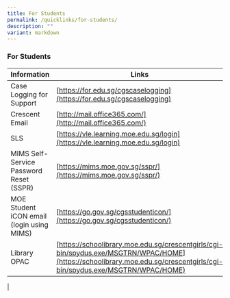 ```yaml
---
title: For Students
permalink: /quicklinks/for-students/
description: ""
variant: markdown
---
```

### **For Students**

| Information | Links |
|---|---|
| Case Logging for Support | [https://for.edu.sg/cgscaselogging](https://for.edu.sg/cgscaselogging)
| Crescent Email | [http://mail.office365.com/](http://mail.office365.com/)  |
| SLS | [https://vle.learning.moe.edu.sg/login](https://vle.learning.moe.edu.sg/login) |
| MIMS Self-Service Password Reset (SSPR) | [https://mims.moe.gov.sg/sspr/](https://mims.moe.gov.sg/sspr/) |
| MOE Student iCON email (login using MIMS)| [https://go.gov.sg/cgsstudenticon/](https://go.gov.sg/cgsstudenticon/) |
|Library OPAC | [https://schoolibrary.moe.edu.sg/crescentgirls/cgi-bin/spydus.exe/MSGTRN/WPAC/HOME](https://schoolibrary.moe.edu.sg/crescentgirls/cgi-bin/spydus.exe/MSGTRN/WPAC/HOME) |
|